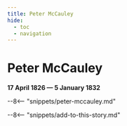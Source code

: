 ```yaml
---
title: Peter McCauley
hide:
  - toc
  - navigation 
---
```


# Peter McCauley

**17 April 1826 — 5 January 1832**

--8<-- "snippets/peter-mccauley.md"

--8<-- "snippets/add-to-this-story.md"